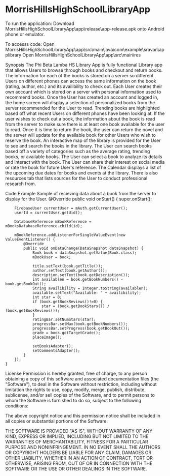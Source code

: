 # MorrisHillsHighSchoolLibraryApp

To run the application:
Download MorrisHillsHighSchoolLibraryApp\app\release\app-release.apk
onto Android phone or emulator.

To accesss code:
Open MorrisHillsHighSchoolLibraryApp\app\src\main\java\com\example\sravan\applibrary
Open MorrisHillsHighSchoolLibraryApp\app\src\main\res


Synopsis
The Phi Beta Lamba HS Library App is fully functional Library app that allows Users to browse through books and checkout and return books. The information for each of the books is stored on a server so different Users on different phones can access the same information on the book (rating, author, etc.) and its availibility to check out. Each User creates their own account which is stored on a server with personal information used to recommend books. Once the User has created an account and logged in, the home screen will display a selection of personalized books from the server recommended for the User to read. Trending books are highlighted based off what recent Users on different phones have been looking at. If the user wishes to check out a book, the information about the book is read from the server to make sure there is at least one book available for the user to read. Once it is time to return the book, the user can return the novel and the server will update for the available book for other Users who wish to reserve the book. An interactive map of the library is provided for the User to see and search the books in the library. The User can search books based off a variety of categories such as the average rating, trending books, or available books. The User can select a book to analyze its details and interact with the book. The User can share their interest on social media or rate the book for future User's reference. The Calendar displays a list of the upcoming due dates for books and events at the library. There is also resources tab that lists sources for the User to conduct professional research from. 

Code Example
Sample of recieving data about a book from the server to display for the User.
@Override
    public void onStart() {
        super.onStart();

        FirebaseUser currentUser = mAuth.getCurrentUser();
        userId = currentUser.getUid();

        DatabaseReference mBookReference = mBooksDatabaseReference.child(id);

        mBookReference.addListenerForSingleValueEvent(new ValueEventListener() {
            @Override
            public void onDataChange(DataSnapshot dataSnapshot) {
                Book book = dataSnapshot.getValue(Book.class);
                mBookUser = book;

                title.setText(book.getTitle());
                author.setText(book.getAuthor());
                description.setText(book.getDescription());
                int availablen = book.getBookNumbers() - book.getBookOut();
                String availibility = Integer.toString(availablen);
                available.setText("Available- " + availibility);
                int star = 0;
                if (book.getBookReviews()!=0) {
                    star = (book.getBookStars()) / (book.getBookReviews());
                }
                ratingBar.setNumStars(star);
                progressBar.setMax(book.getBookNumbers());
                progressBar.setProgress(book.getBookOut());
                grade = book.getTargetGrade();
                placeImage();

                setBooksAdapter();
                setCommentsAdapter();
            }
        });
    }
    
   
License
Permission is hereby granted, free of charge, to any person obtaining a copy
of this software and associated documentation files (the "Software"), to deal
in the Software without restriction, including without limitation the rights
to use, copy, modify, merge, publish, distribute, sublicense, and/or sell
copies of the Software, and to permit persons to whom the Software is
furnished to do so, subject to the following conditions:

The above copyright notice and this permission notice shall be included in all
copies or substantial portions of the Software.

THE SOFTWARE IS PROVIDED "AS IS", WITHOUT WARRANTY OF ANY KIND, EXPRESS OR
IMPLIED, INCLUDING BUT NOT LIMITED TO THE WARRANTIES OF MERCHANTABILITY,
FITNESS FOR A PARTICULAR PURPOSE AND NONINFRINGEMENT. IN NO EVENT SHALL THE
AUTHORS OR COPYRIGHT HOLDERS BE LIABLE FOR ANY CLAIM, DAMAGES OR OTHER
LIABILITY, WHETHER IN AN ACTION OF CONTRACT, TORT OR OTHERWISE, ARISING FROM,
OUT OF OR IN CONNECTION WITH THE SOFTWARE OR THE USE OR OTHER DEALINGS IN THE
SOFTWARE.
